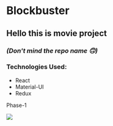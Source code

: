 # Blockbuster

## Hello this is movie project
### <em>(Don't mind the repo name 🙃)</em>

### Technologies Used:
- React
- Material-UI
- Redux

Phase-1

![](phase1.jpeg)

